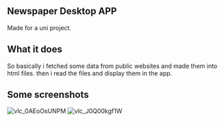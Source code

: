 ## Newspaper Desktop APP 
Made for a uni project.

## What it does
So basically i fetched some data from public websites and made them into html files. then i read the files and display them in the app.

## Some screenshots
![vlc_0AEoOsUNPM](https://user-images.githubusercontent.com/62220111/168693297-58b6daa3-228f-4c95-97de-9e07cea1c648.png)
![vlc_J0Q00kgf1W](https://user-images.githubusercontent.com/62220111/168693300-da272c20-6e9b-4869-ab57-09870c26924a.png)
